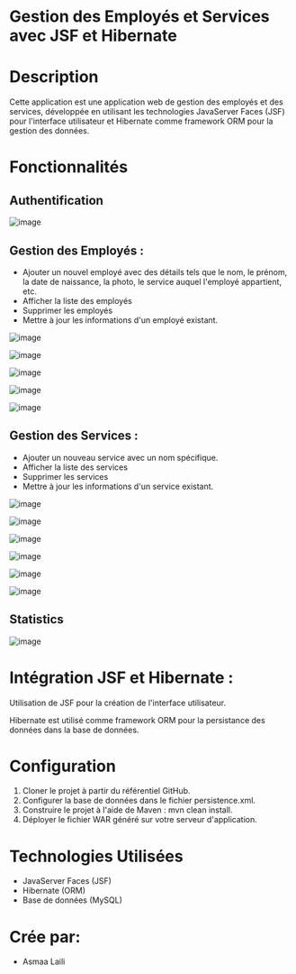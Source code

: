 #  Gestion des Employés et Services avec JSF et Hibernate

# Description

Cette application est une application web de gestion des employés et des services, développée en utilisant les technologies JavaServer Faces (JSF) pour l'interface utilisateur et Hibernate comme framework ORM pour la gestion des données.



# Fonctionnalités
   ## Authentification 

![image](https://github.com/A-laili/tp_JSF/assets/147451080/d1e23409-f32e-46a1-bd36-3136ed187d6f)



  ## Gestion des Employés :

- Ajouter un nouvel employé avec des détails tels que le nom, le prénom, la date de naissance, la photo, le service auquel l'employé appartient, etc.
- Afficher la liste des employés
- Supprimer les employés
- Mettre à jour les informations d'un employé existant.

![image](https://github.com/A-laili/tp_JSF/assets/147451080/94d78dc1-16ff-4e43-9365-794c18ecd658)

![image](https://github.com/A-laili/tp_JSF/assets/147451080/cf1e33ad-01a7-45cf-88e6-2dc5d9899d27)

![image](https://github.com/A-laili/tp_JSF/assets/147451080/0c3bc0da-eb7d-49b3-b63e-96aa12679c0e)


![image](https://github.com/A-laili/tp_JSF/assets/147451080/df09be05-42d5-4951-b67e-0676a4d540b3)

![image](https://github.com/A-laili/tp_JSF/assets/147451080/5161cb55-adde-4da7-b1a3-ebc8b94a8b0f)

  ## Gestion des Services :

- Ajouter un nouveau service avec un nom spécifique.
- Afficher la liste des services
- Supprimer les services
- Mettre à jour les informations d'un service existant.

![image](https://github.com/A-laili/tp_JSF/assets/147451080/dd58da73-aba9-4cf4-8b4e-4e75059d5830)

![image](https://github.com/A-laili/tp_JSF/assets/147451080/e2487584-1695-4f79-9e7f-277271cbd59e)

![image](https://github.com/A-laili/tp_JSF/assets/147451080/4c0ad368-027b-434d-aa5b-18ebd62b9ee0)

![image](https://github.com/A-laili/tp_JSF/assets/147451080/bf6c9490-b661-4ef6-b2c7-b931b3bb68ef)

![image](https://github.com/A-laili/tp_JSF/assets/147451080/9135e5b9-64f6-4266-b950-53df00c92f4b)


![image](https://github.com/A-laili/tp_JSF/assets/147451080/e41d50c3-32c9-40a4-9bb1-aa9d945a9e41)

## Statistics

![image](https://github.com/A-laili/tp_JSF/assets/147451080/a602b463-754e-4ed5-b239-7ae8fb3b7518)


# Intégration JSF et Hibernate :

Utilisation de JSF pour la création de l'interface utilisateur.

Hibernate est utilisé comme framework ORM pour la persistance des données dans la base de données.



# Configuration
  1. Cloner le projet à partir du référentiel GitHub.
  2. Configurer la base de données dans le fichier persistence.xml.
  3. Construire le projet à l'aide de Maven : mvn clean install.
  4. Déployer le fichier WAR généré sur votre serveur d'application.

# Technologies Utilisées

- JavaServer Faces (JSF)
- Hibernate (ORM)
- Base de données (MySQL)

# Crée par: 
  - Asmaa Laili
